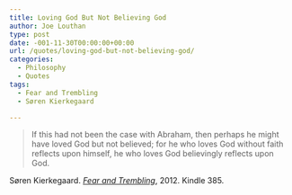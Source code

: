 ```yaml
---
title: Loving God But Not Believing God
author: Joe Louthan
type: post
date: -001-11-30T00:00:00+00:00
url: /quotes/loving-god-but-not-believing-god/
categories:
  - Philosophy
  - Quotes
tags:
  - Fear and Trembling
  - Søren Kierkegaard

---
```

> If this had not been the case with Abraham, then perhaps he might have loved God but not believed; for he who loves God without faith reflects upon himself, he who loves God believingly reflects upon God.

Søren Kierkegaard. [_Fear and Trembling_][1], 2012. Kindle 385.

 [1]: https://www.amazon.com/dp/B0082CW5RY/ref=as_li_ss_til?tag=iamlipr-20&camp=0&creative=0&linkCode=as4&creativeASIN=B0082CW5RY&adid=0W9NVS7PNACT5620KG46&